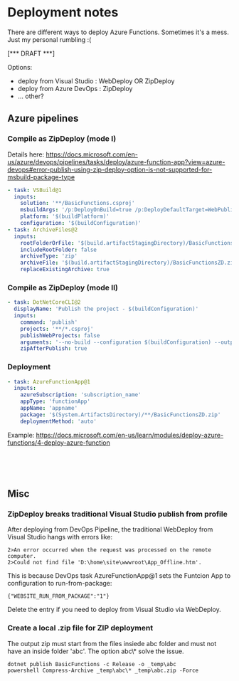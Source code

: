 
# Deployment notes

There are different ways to deploy Azure Functions. Sometimes it's a mess. Just my personal rumbling :(

[*** DRAFT ***]

Options:
 - deploy from Visual Studio : WebDeploy OR ZipDeploy
 - deploy from Azure DevOps : ZipDeploy
 - ... other?



## Azure pipelines

### Compile as ZipDeploy (mode I)
Details here: https://docs.microsoft.com/en-us/azure/devops/pipelines/tasks/deploy/azure-function-app?view=azure-devops#error-publish-using-zip-deploy-option-is-not-supported-for-msbuild-package-type
```yaml
- task: VSBuild@1
  inputs:
    solution: '**/BasicFunctions.csproj'
    msbuildArgs: '/p:DeployOnBuild=true /p:DeployDefaultTarget=WebPublish /p:WebPublishMethod=FileSystem /p:DeleteExistingFiles=True /p:publishUrl="$(build.artifactStagingDirectory)\BasicFunctionsZD"'
    platform: '$(buildPlatform)'
    configuration: '$(buildConfiguration)'
- task: ArchiveFiles@2
  inputs:
    rootFolderOrFile: '$(build.artifactStagingDirectory)/BasicFunctionsZD'
    includeRootFolder: false
    archiveType: 'zip'
    archiveFile: '$(build.artifactStagingDirectory)/BasicFunctionsZD.zip'
    replaceExistingArchive: true
```

### Compile as ZipDeploy (mode II)
```yaml
- task: DotNetCoreCLI@2
  displayName: 'Publish the project - $(buildConfiguration)'
  inputs:
    command: 'publish'
    projects: '**/*.csproj'
    publishWebProjects: false
    arguments: '--no-build --configuration $(buildConfiguration) --output $(Build.ArtifactStagingDirectory)/$(buildConfiguration)'
    zipAfterPublish: true
```

### Deployment
```yaml
- task: AzureFunctionApp@1
  inputs:
    azureSubscription: 'subscription_name'
    appType: 'functionApp'
    appName: 'appname'
    package: '$(System.ArtifactsDirectory)/**/BasicFunctionsZD.zip'
    deploymentMethod: 'auto'
```

Example: https://docs.microsoft.com/en-us/learn/modules/deploy-azure-functions/4-deploy-azure-function

<br/>
<br/>
<br/>

## Misc
### ZipDeploy breaks traditional Visual Studio publish from profile

After deploying from DevOps Pipeline, the traditional WebDeploy from Visual Studio hangs with errors like:
```
2>An error occurred when the request was processed on the remote computer.
2>Could not find file 'D:\home\site\wwwroot\App_Offline.htm'. 
```
This is because DevOps task AzureFunctionApp@1 sets the Funtcion App to configuration to run-from-package:
```
{"WEBSITE_RUN_FROM_PACKAGE":"1"}
```
Delete the entry if you need to deploy from Visual Studio via WebDeploy.


### Create a local .zip file for ZIP deployment
The output zip must start from the files insiede abc folder and must not have an inside folder 'abc'.  The option abc\\* solve the issue.
```
dotnet publish BasicFunctions -c Release -o _temp\abc
powershell Compress-Archive _temp\abc\* _temp\abc.zip -Force
```